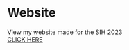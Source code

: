 # Website
View my website made for the SIH 2023<br>
[CLICK HERE](https://hopecompanion.netlify.app/)
